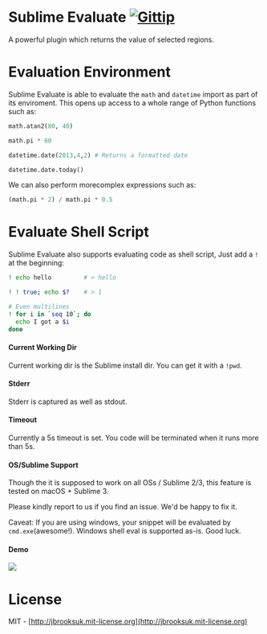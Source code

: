 # Sublime Evaluate [![Gittip](http://badgr.co/gittip/jbrooksuk.png)](https://www.gittip.com/jbrooksuk/)
A powerful plugin which returns the value of selected regions.

# Evaluation Environment
Sublime Evaluate is able to evaluate the `math` and `datetime` import as part of its enviroment. This opens up access to a whole range of Python functions such as:

```python
math.atan2(80, 40)

math.pi * 60

datetime.date(2013,4,2) # Returns a formatted date

datetime.date.today()
```

We can also perform morecomplex expressions such as:

```python
(math.pi * 2) / math.pi * 0.5
```

# Evaluate Shell Script
Sublime Evaluate also supports evaluating code as shell script, Just add a `!` at the beginning:

```bash
! echo hello         # > hello

! ! true; echo $?    # > 1

# Even multilines
! for i in `seq 10`; do
  echo I got a $i
done

```

#### Current Working Dir
Current working dir is the Sublime install dir. You can get it with a `!pwd`.

#### Stderr
Stderr is captured as well as stdout.

#### Timeout
Currently a 5s timeout is set. You code will be terminated when it runs more than 5s.

#### OS/Sublime Support
Though the it is supposed to work on all OSs / Sublime 2/3, this feature is tested on macOS + Sublime 3.

Please kindly report to us if you find an issue. We'd be happy to fix it.

Caveat: If you are using windows, your snippet will be evaluated by `cmd.exe`(awesome!). Windows shell eval is supported as-is. Good luck.

#### Demo
![](shell-eval.gif)

# License
MIT - [http://jbrooksuk.mit-license.org](http://jbrooksuk.mit-license.org)
